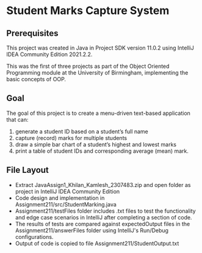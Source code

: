 # Student Marks Capture System

## Prerequisites ##
This project was created in Java in Project SDK version 11.0.2 using IntelliJ IDEA Community Edition 2021.2.2.

This was the first of three projects as part of the Object Oriented Programming module at the University of Birmingham, implementing the basic concepts of OOP.

## Goal ##
The goal of this project is to create a menu-driven text-based application that can:
  1. generate a student ID based on a student’s full name
  2. capture (record) marks for multiple students
  3. draw a simple bar chart of a student’s highest and lowest marks
  4. print a table of student IDs and corresponding average (mean) mark.

## File Layout ##
* Extract JavaAssign1_Khilan_Kamlesh_2307483.zip and open folder as project in IntelliJ IDEA Community Edition
* Code design and implementation in Assignment211/src/StudentMarking.java
* Assignment211/testFiles folder includes .txt files to test the functionality and edge case scenarios in IntelliJ after completing a section of code.
* The results of tests are compared against expectedOutput files in the Assignment211/answerFiles folder using IntelliJ's Run/Debug configurations.
* Output of code is copied to file Assignment211/StudentOutput.txt 

